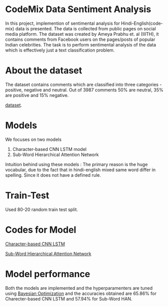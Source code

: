 # CodeMix Data Sentiment Analysis
In this project, implemention of sentimental analysis for Hindi-English(code-mix) data is presented. The data is collected from public pages on social media platform. The dataset was created by Ameya Prabhu et. al (IIITH), it contains comments from Facebook users on the pages/posts of popular Indian celebrities. The task is to perform sentimental analysis of the data which is effectively just a text classification problem.

# About the dataset
The dataset contains comments which are classified into three categories - positive, negative and neutral. Out of 3987 comments 50% are neutral, 35% are positive and 15% negative.

[dataset](https://github.com/kushagra1198/CodeMix-Data-Sentiment-Analysis-/blob/master/HAN/IIITH_Codemixed.txt).

# Models
We focuses on two models
1) Character-based CNN LSTM model
2) Sub-Word Hierarchical Attention Network

Intuition behind using these models : The primary reason is the huge vocabular, due to the fact that in hindi-english mixed same word differ in spelling. Since it does not have a defined rule. 

# Train-Test
Used 80-20 random train test split.

# Codes for Model
[Character-based CNN LSTM](https://github.com/kushagra1198/CodeMix-Data-Sentiment-Analysis-/blob/master/Character_CNN_LSTM.ipynb)

[Sub-Word Hierarchical Attention Network](https://github.com/kushagra1198/CodeMix-Data-Sentiment-Analysis-/blob/master/HAN/Untitled7.ipynb)

# Model performance 
Both the models are implemented and the hyperparamenters are tuned using [Bayesian Optimization](https://scikit-optimize.github.io/notebooks/bayesian-optimization.html) and the accuracies obtained are 65.86% for Charecter-based CNN LSTM and 57.94% for Sub-Word HAN.
